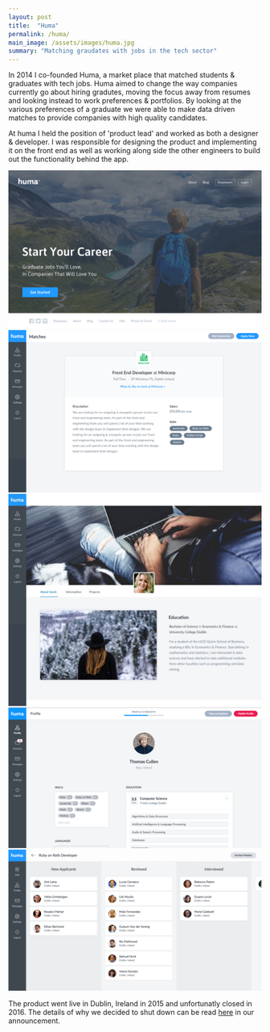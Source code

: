 ```yaml
---
layout: post
title:  "Huma"
permalink: /huma/
main_image: /assets/images/huma.jpg
summary: "Matching graudates with jobs in the tech sector"
---
```


In 2014 I co-founded Huma, a market place that matched students & graduates with
tech jobs. Huma aimed to change the way companies currently go about hiring gradutes,
moving the focus away from resumes and looking instead to work preferences &
portfolios. By looking at the various preferences of a graduate we were able to
make data driven matches to provide companies with high quality candidates.

At huma I held the position of 'product lead' and worked as both a designer &
developer. I was responsible for designing the product and implementing it on
the front end as well as working along side the other engineers to build out
the functionality behind the app.

![01](/assets/images/huma/01.png)
![02](/assets/images/huma/02.png)
![03](/assets/images/huma/03.jpg)
![04](/assets/images/huma/04.png)
![05](/assets/images/huma/05.png)

The product went live in Dublin, Ireland in 2015 and unfortunatly closed in
2016. The details of why we decided to shut down can be read [here](https://medium.com/@kevinholler/huma-is-shutting-down-a732db5c3ff0) in our announcement.
